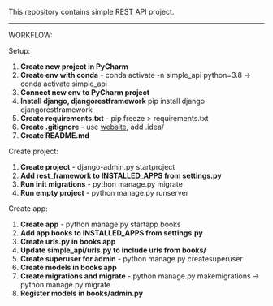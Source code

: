 This repository contains simple REST API project.

---
WORKFLOW:

Setup:
1. **Create new project in PyCharm**
2. **Create env with conda** - conda activate -n simple_api python=3.8 -> conda activate simple_api
3. **Connect new env to PyCharm project**
4. **Install django, djangorestframework** pip install django djangorestframework
5. **Create requirements.txt** - pip freeze > requirements.txt
6. **Create .gitignore** - use [website](https://www.toptal.com/developers/gitignore), add .idea/
7. **Create README.md**

Create project:
1. **Create project** - django-admin.py startproject
2. **Add rest_framework to INSTALLED_APPS from settings.py**
3. **Run init migrations** - python manage.py migrate
4. **Run empty project** - python manage.py runserver

Create app:
1. **Create app** - python manage.py startapp books
2. **Add app books to INSTALLED_APPS from settings.py**
3. **Create urls.py in books app**
4. **Update simple_api/urls.py to include urls from books/**
5. **Create superuser for admin** - python manage.py createsuperuser
6. **Create models in books app**
7. **Create migrations and migrate** - python manage.py makemigrations -> python manage.py migrate
8. **Register models in books/admin.py**

